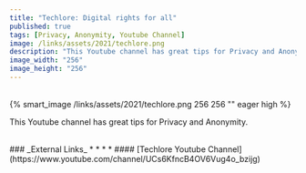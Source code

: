 ```yaml
---
title: "Techlore: Digital rights for all"
published: true
tags: [Privacy, Anonymity, Youtube Channel]
image: /links/assets/2021/techlore.png
description: "This Youtube channel has great tips for Privacy and Anonymity."
image_width: "256"
image_height: "256"
---
```


<br>
{% smart_image /links/assets/2021/techlore.png 256 256 "" eager high %}
<br>

This Youtube channel has great tips for Privacy and Anonymity.

<br>
### _External Links_
* * *
* #### [Techlore Youtube Channel](https://www.youtube.com/channel/UCs6KfncB4OV6Vug4o_bzijg)
